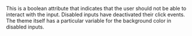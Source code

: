 This is a boolean attribute that indicates that the user should not be able to interact with the input. Disabled inputs have deactivated their click events. The theme itself has a particular variable for the background color in disabled inputs.